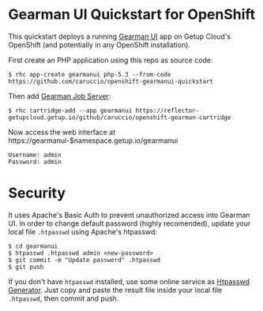 Gearman UI Quickstart for OpenShift
===================================

This quickstart deploys a running [Gearman UI](http://gaspaio.github.io/gearmanui/) app on Getup Cloud's OpenShift (and potentially in any OpenShift installation).

First create an PHP application using this repo as source code:

    $ rhc app-create gearmanui php-5.3 --from-code https://github.com/caruccio/openshift-gearmanui-quickstart

Then add [Gearman Job Server](https://github.com/caruccio/openshift-gearman-cartridge):

    $ rhc cartridge-add --app gearmanui https://reflector-getupcloud.getup.io/github/caruccio/openshift-gearman-cartridge

Now access the web interface at https://gearmanui-$namespace.getup.io/gearmanui

    Username: admin
    Password: admin

Security
========

It uses Apache's Basic Auth to prevent unauthorized access into Gearman UI.
In order to change default password (highly recomended), update your local file `.htpasswd` using Apache's htpasswd:

    $ cd gearmanui
    $ htpasswd .htpasswd admin <new-password>
    $ git commit -m "Update password" .htpasswd
    $ git push

If you don't have `htpasswd` installed, use some online service as [Htpasswd Generator](http://www.htaccesstools.com/htpasswd-generator/).
Just copy and paste the result file inside your local file `.htpasswd`, then commit and push.
